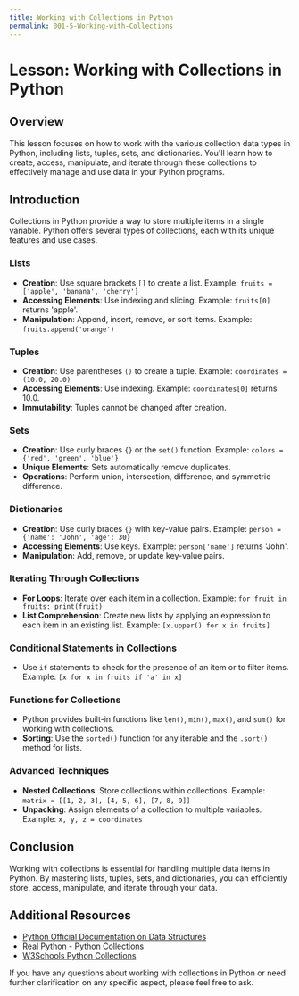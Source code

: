 ```yaml
---
title: Working with Collections in Python
permalink: 001-5-Working-with-Collections
---
```


# Lesson: Working with Collections in Python

## Overview
This lesson focuses on how to work with the various collection data types in Python, including lists, tuples, sets, and dictionaries. You'll learn how to create, access, manipulate, and iterate through these collections to effectively manage and use data in your Python programs.

## Introduction

Collections in Python provide a way to store multiple items in a single variable. Python offers several types of collections, each with its unique features and use cases.

### Lists

- **Creation**: Use square brackets `[]` to create a list. Example: `fruits = ['apple', 'banana', 'cherry']`
- **Accessing Elements**: Use indexing and slicing. Example: `fruits[0]` returns 'apple'.
- **Manipulation**: Append, insert, remove, or sort items. Example: `fruits.append('orange')`

### Tuples

- **Creation**: Use parentheses `()` to create a tuple. Example: `coordinates = (10.0, 20.0)`
- **Accessing Elements**: Use indexing. Example: `coordinates[0]` returns 10.0.
- **Immutability**: Tuples cannot be changed after creation.

### Sets

- **Creation**: Use curly braces `{}` or the `set()` function. Example: `colors = {'red', 'green', 'blue'}`
- **Unique Elements**: Sets automatically remove duplicates.
- **Operations**: Perform union, intersection, difference, and symmetric difference.

### Dictionaries

- **Creation**: Use curly braces `{}` with key-value pairs. Example: `person = {'name': 'John', 'age': 30}`
- **Accessing Elements**: Use keys. Example: `person['name']` returns 'John'.
- **Manipulation**: Add, remove, or update key-value pairs.

### Iterating Through Collections

- **For Loops**: Iterate over each item in a collection. Example: `for fruit in fruits: print(fruit)`
- **List Comprehension**: Create new lists by applying an expression to each item in an existing list. Example: `[x.upper() for x in fruits]`

### Conditional Statements in Collections

- Use `if` statements to check for the presence of an item or to filter items. Example: `[x for x in fruits if 'a' in x]`

### Functions for Collections

- Python provides built-in functions like `len()`, `min()`, `max()`, and `sum()` for working with collections.
- **Sorting**: Use the `sorted()` function for any iterable and the `.sort()` method for lists.

### Advanced Techniques

- **Nested Collections**: Store collections within collections. Example: `matrix = [[1, 2, 3], [4, 5, 6], [7, 8, 9]]`
- **Unpacking**: Assign elements of a collection to multiple variables. Example: `x, y, z = coordinates`

## Conclusion

Working with collections is essential for handling multiple data items in Python. By mastering lists, tuples, sets, and dictionaries, you can efficiently store, access, manipulate, and iterate through your data.

## Additional Resources

- [Python Official Documentation on Data Structures](https://docs.python.org/3/tutorial/datastructures.html)
- [Real Python - Python Collections](https://realpython.com/python-collections-module/)
- [W3Schools Python Collections](https://www.w3schools.com/python/python_lists.asp)

If you have any questions about working with collections in Python or need further clarification on any specific aspect, please feel free to ask.

